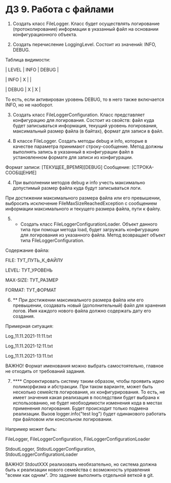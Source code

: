 # ДЗ 9. Работа с файлами


1. Создать класс FileLogger. Класс будет осуществлять логирование (протоколирование) информации в указанный файл на основании конфигурационного объекта.



2. Создать перечисление LoggingLevel. Состоит из значений: INFO, DEBUG.



Таблица видимости:

| LEVEL | INFO | DEBUG |

| INFO   |   X  |       |

| DEBUG |   X  |   X   |



То есть, если активирован уровень DEBUG, то в него также включается INFO, но не наоборот.



3. Создать класс FileLoggerConfiguration. Класс представляет конфигурацию для логирования. Состоит из свойств: файл куда будет записываться информация, текущий уровень логирования, максимальный размер файла (в байтах), формат для записи в файл.



3. В классе FileLogger. Создать методы debug и info, которые в качестве параметра принимают строку-сообщение. Метод должны выполнять запись в указанный в конфигурации файл в установленном формате для записи из конфигурации.

Формат записи: [ТЕКУЩЕЕ_ВРЕМЯ][DEBUG] Сообщение: [СТРОКА-СООБЩЕНИЕ]



4. При выполнении методов debug и info учесть максимально допустимый размер файла куда будут записываться логи.

При достижении максимального размера файла или его превышении, выбросить исключение FileMaxSizeReachedException с сообщением информации максимального и текущего размера файла, пути к файлу.



5. * Создать класс FileLoggerConfigurationLoader. Объект данного типа при помощи метода load, будет загружать конфигурацию для логирования из указанного файла. Метод возвращает объект типа FileLoggerConfiguration.



Содержание файла:

FILE: ТУТ_ПУТЬ_К_ФАЙЛУ

LEVEL: ТУТ_УРОВЕНЬ

MAX-SIZE: ТУТ_РАЗМЕР

FORMAT: ТУТ_ФОРМАТ



6. ** При достижении максимального размера файла или его превышении, создавать новый (дополнительный) файл для хранения логов. Имя каждого нового файла должно содержать дату его создания.

Примерная ситуация:

Log_11.11.2021-11:11.txt

Log_11.11.2021-12:11.txt

Log_11.11.2021-13:11.txt

ВАЖНО! Формат именования можно выбрать самостоятельно, главное не отходить от требований задания.



7. **** Спроектировать систему таким образом, чтобы проявить идею полиморфизма и абстракции. При таком варианте, может быть несколько семейств логирования, их конфигурирования. То есть, не имеет значения какая реализация в последствии будет выбрана к использованию, не будет необходимости изменения кода в местах применения логирования. Будет происходит только подмена реализации. Вызов logger.info("test log") будет одинакового работать при файловом или консольном логировании.



Например может быть:

FileLogger, FileLoggerConfiguration, FileLoggerConfigurationLoader

StdoutLogger, StdoutLoggerConfiguration, StdoutLoggerConfigurationLoader



ВАЖНО! StdoutXXX реализовать необязательно, но система должна быть к реализации нового семейства с возможность управления "всеми как одним". Это задание выполнить отдельной веткой в git.
